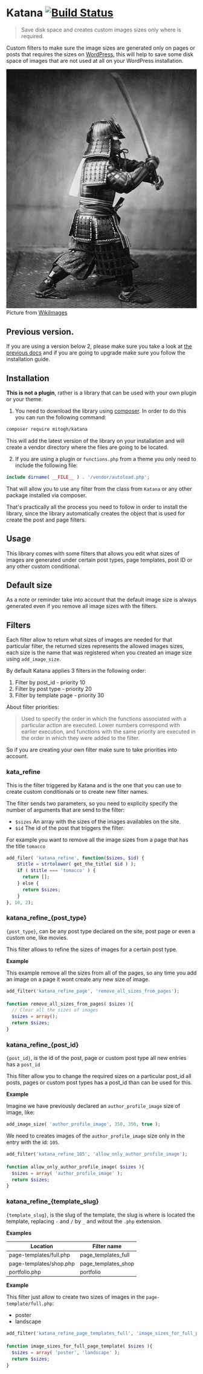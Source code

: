 # Katana [![Build Status](https://travis-ci.org/mitogh/Katana.svg?branch=master)](https://travis-ci.org/mitogh/Katana)

> Save disk space and creates custom images sizes only where is
required.

Custom filters to make sure the image sizes are generated only on pages or posts that requires the sizes on [WordPress](https://wordpress.org/), this will help to save some disk space of images that are not used at all on your WordPress installation.

![](/media/samurai.jpg)  
Picture from [WikiImages](https://pixabay.com/samurai-guerrero-caza-de-samurai-67662/)

## Previous version.

If you are using a version below 2, please make sure you take a look at
[the previous docs](readme-1.md) and if you are going to upgrade make
sure you follow the installation guide.

## Installation 

**This is not a plugin**, rather is a library that can be used with your
own plugin or your theme. 

1. You need to download the library using [composer](https://getcomposer.org/). In order to do this you can run the following command: 

```bash
composer require mitogh/katana
```

This will add the latest version of the library on your installation and
will create a vendor directory where the files are going to be located.

2. If you are using a plugin or `functions.php` from a theme you only
   need to include the following file: 

```php
include dirname( __FILE__ ) . '/vendor/autoload.php';
```

That will allow you to use any filter from the class from `Katana` or
any other package installed via composer.  

That's practically all the process you need to follow in order to
install the library, since the library automatically creates the object
that is used for create the post and page filters.

## Usage

This library comes with some filters that allows you edit what sizes of
images are generated under certain post types, page templates, post ID
or any other custom conditional.

## Default size

As a note or reminder take into account that the default image size is
always generated even if you remove all image sizes with the filters.

## Filters 

Each filter allow to return what sizes of images are needed for that
particular filter, the returned sizes represents the allowed images
sizes, each size is the name that was registered when you created an
image size using `add_image_size`.

By default Katana applies 3 filters in the following order: 

1. Filter by post_id - priority 10
2. Filter by post type - priority 20
3. Filter by template page - priority 30

About filter priorities: 

> Used to specify the order in which the functions associated with a particular action are executed. Lower numbers correspond with earlier execution, and functions with the same priority are executed in the order in which they were added to the filter.

So if you are creating your own filter make sure to take priorities into account.

### kata_refine

This is the filter triggered by Katana and is the one that you can use
to create custom conditionals or to create new filter names.

The filter sends two parameters, so you need to explicity specify the
number of arguments that are send to the filter: 

- `$sizes` An array with the sizes of the images availables on the site.
- `$id` The id of the post that triggers the filter.

For example you want to remove all the image sizes from a page that has
the title `tomacco`

```php
add_filer( 'katana_refine', function($sizes, $id) {
    $title = strtolower( get_the_title( $id ) );
    if ( $title === 'tomacco' ) {
      return [];
    } else {
      return $sizes;
    }
}, 10, 2);
```

### katana_refine_{post_type}  

`{post_type}`, can be any post type declared on the site, post page or
even a custom one, like movies.

This filter allows to refine the sizes of images for a certain post
type.

**Example**

This example remove all the sizes from all of the pages, so any time you
add an image on a page it wont create any new size of image. 

```php
add_filter('katana_refine_page', 'remove_all_sizes_from_pages');

function remove_all_sizes_from_pages( $sizes ){
  // Clear all the sizes of images
  $sizes = array();
  return $sizes;
}
```

### katana_refine_{post_id}

`{post_id}`, is the id of the post, page or custom post type all new
entries has a `post_id`

This filter allow you to change the required sizes on a particular
post_id all posts, pages or custom post types has a post_id than can be
used for this. 

**Example**

Imagine we have previously declared an `author_profile_image` size of
image, like:

```php
add_image_size( 'author_profile_image', 350, 350, true );
```

We need to creates images of the `author_profile_image` size only in the
entry with the id: `105`.

```php
add_filter('katana_refine_105', 'allow_only_author_profile_image');

function allow_only_author_profile_image( $sizes ){
  $sizes = array( 'author_profile_image' );
  return $sizes; 
}
```

### katana_refine_{template_slug}

`{template_slug}`,  is the slug of the template, the slug is where is
located the template, replacing `-` and `/` by `_` and witout the `.php`
extension. 

**Examples**  

| Location                    |     Filter name             |
|-----------------------------|-----------------------------| 
| page-templates/full.php     |     page_templates_full     |
| page-templates/shop.php     |     page_templates_shop     |
| portfolio.php               |     portfolio               |

**Example** 

This filter just allow to create two sizes of images in the
`page-template/full.php`: 

- poster
- landscape

```php
add_filter('katana_refine_page_templates_full', 'image_sizes_for_full_page_template');

function image_sizes_for_full_page_template( $sizes ){
  $sizes = array( 'poster', 'landscape' );
  return $sizes; 
}
```
